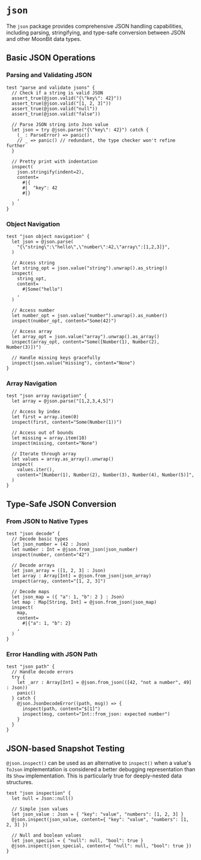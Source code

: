 # `json`

The `json` package provides comprehensive JSON handling capabilities, including parsing, stringifying, and type-safe conversion between JSON and other MoonBit data types.

## Basic JSON Operations

### Parsing and Validating JSON

```moonbit
test "parse and validate jsons" {
  // Check if a string is valid JSON
  assert_true(@json.valid("{\"key\": 42}"))
  assert_true(@json.valid("[1, 2, 3]"))
  assert_true(@json.valid("null"))
  assert_true(@json.valid("false"))

  // Parse JSON string into Json value
  let json = try @json.parse("{\"key\": 42}") catch {
    (_ : ParseError) => panic()
    // _ => panic() // redundant, the type checker won't refine further
  }

  // Pretty print with indentation
  inspect(
    json.stringify(indent=2),
    content=
      #|{
      #|  "key": 42
      #|}
    ,
  )
}
```

### Object Navigation

```moonbit
test "json object navigation" {
  let json = @json.parse(
    "{\"string\":\"hello\",\"number\":42,\"array\":[1,2,3]}",
  )

  // Access string
  let string_opt = json.value("string").unwrap().as_string()
  inspect(
    string_opt,
    content=
      #|Some("hello")
    ,
  )

  // Access number
  let number_opt = json.value("number").unwrap().as_number()
  inspect(number_opt, content="Some(42)")

  // Access array
  let array_opt = json.value("array").unwrap().as_array()
  inspect(array_opt, content="Some([Number(1), Number(2), Number(3)])")

  // Handle missing keys gracefully
  inspect(json.value("missing"), content="None")
}
```

### Array Navigation

```moonbit
test "json array navigation" {
  let array = @json.parse("[1,2,3,4,5]")

  // Access by index
  let first = array.item(0)
  inspect(first, content="Some(Number(1))")

  // Access out of bounds
  let missing = array.item(10)
  inspect(missing, content="None")

  // Iterate through array
  let values = array.as_array().unwrap()
  inspect(
    values.iter(),
    content="[Number(1), Number(2), Number(3), Number(4), Number(5)]",
  )
}
```

## Type-Safe JSON Conversion

### From JSON to Native Types

```moonbit
test "json decode" {
  // Decode basic types
  let json_number = (42 : Json)
  let number : Int = @json.from_json(json_number)
  inspect(number, content="42")

  // Decode arrays
  let json_array = ([1, 2, 3] : Json)
  let array : Array[Int] = @json.from_json(json_array)
  inspect(array, content="[1, 2, 3]")

  // Decode maps
  let json_map = ({ "a": 1, "b": 2 } : Json)
  let map : Map[String, Int] = @json.from_json(json_map)
  inspect(
    map,
    content=
      #|{"a": 1, "b": 2}
    ,
  )
}
```

### Error Handling with JSON Path

```moonbit
test "json path" {
  // Handle decode errors
  try {
    let _arr : Array[Int] = @json.from_json(([42, "not a number", 49] : Json))
    panic()
  } catch {
    @json.JsonDecodeError((path, msg)) => {
      inspect(path, content="$[1]")
      inspect(msg, content="Int::from_json: expected number")
    }
  }
}
```

## JSON-based Snapshot Testing

`@json.inspect()` can be used as an alternative to `inspect()` when a value's `ToJson` implementation is considered a better debugging representation than its `Show` implementation.
This is particularly true for deeply-nested data structures.

```moonbit
test "json inspection" {
  let null = Json::null() 

  // Simple json values
  let json_value : Json = { "key": "value", "numbers": [1, 2, 3] }
  @json.inspect(json_value, content={ "key": "value", "numbers": [1, 2, 3] })

  // Null and boolean values
  let json_special = { "null": null, "bool": true }
  @json.inspect(json_special, content={ "null": null, "bool": true })
}
```
